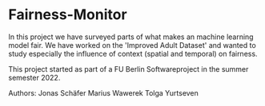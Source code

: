 # Fairness-Monitor

In this project we have surveyed parts of what makes an machine learning model fair.
We have worked on the 'Improved Adult Dataset' and wanted to study especially the influence of context (spatial and temporal) on fairness.

This project started as part of a FU Berlin Softwareproject in the summer semester 2022.

Authors:
Jonas Schäfer
Marius Wawerek
Tolga Yurtseven
